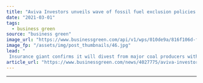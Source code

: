 ```yaml
---
title: "Aviva Investors unveils wave of fossil fuel exclusion policies and net zero pledge"
date: "2021-03-01"
tags: 
  - business green
source: "business green"
image_url: "https://www.businessgreen.com/api/v1/wps/010de9a/816f106d-f0c0-45bb-8c48-d1bb4ac51b9b/8/33392214828-99c4ed0717-o-185x114.jpg"
image_fp: "/assets/img/post_thumbnails/46.jpg"
lead: "
 Insurance giant confirms it will divest from major coal producers without accredited climate plans by the end of next year  ..."
article_url: "https://www.businessgreen.com/news/4027775/aviva-investors-unveils-wave-fossil-fuel-exclusion-policies-net-zero-pledge"
---
```


---
